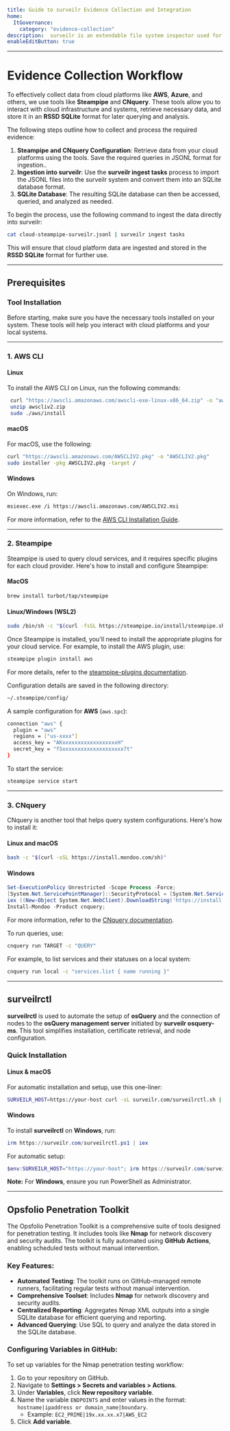```yaml
title: Guide to surveilr Evidence Collection and Integration
home:
  ItGovernance:
    category: "evidence-collection"
description:  surveilr is an extendable file system inspector used for performing surveillance of machine resources. It is designed to walk through resources like file systems and generate an SQLite database, which can then be consumed by any computing environment that supports SQLite. This guide walks you through the necessary steps to collect evidence from cloud platforms and systems, ensuring that data is captured and stored in a structured format for further analysis.
enableEditButton: true
```

---

# Evidence Collection Workflow

To effectively collect data from cloud platforms like **AWS**, **Azure**, and others, we use tools like **Steampipe** and **CNquery**. These tools allow you to interact with cloud infrastructure and systems, retrieve necessary data, and store it in an **RSSD SQLite** format for later querying and analysis.

The following steps outline how to collect and process the required evidence:

1. **Steampipe and CNquery Configuration**: Retrieve data from your cloud platforms using the tools. Save the required queries in JSONL format for ingestion..
2. **Ingestion into surveilr**: Use the **surveilr ingest tasks** process to import the JSONL files into the surveilr system and convert them into an SQLite database format.
3. **SQLite Database**: The resulting SQLite database can then be accessed, queried, and analyzed as needed.

To begin the process, use the following command to ingest the data directly into surveilr:

```bash
cat cloud-steampipe-surveilr.jsonl | surveilr ingest tasks
```

This will ensure that cloud platform data are ingested and stored in the **RSSD SQLite** format for further use.

---

## **Prerequisites**

### **Tool Installation**

Before starting, make sure you have the necessary tools installed on your system. These tools will help you interact with cloud platforms and your local systems.

---

### **1. AWS CLI**

#### **Linux**
To install the AWS CLI on Linux, run the following commands:

```bash
 curl "https://awscli.amazonaws.com/awscli-exe-linux-x86_64.zip" -o "awscliv2.zip"
 unzip awscliv2.zip
 sudo ./aws/install
```

#### **macOS**
For macOS, use the following:

```bash
curl "https://awscli.amazonaws.com/AWSCLIV2.pkg" -o "AWSCLIV2.pkg"
sudo installer -pkg AWSCLIV2.pkg -target /
```

#### **Windows**
On Windows, run:

```bash
msiexec.exe /i https://awscli.amazonaws.com/AWSCLIV2.msi
```

For more information, refer to the [AWS CLI Installation Guide](https://docs.aws.amazon.com/cli/latest/userguide/getting-started-install.html#getting-started-install-instructions).

---

### **2. Steampipe**

Steampipe is used to query cloud services, and it requires specific plugins for each cloud provider. Here's how to install and configure Steampipe:

#### **MacOS**

```bash
brew install turbot/tap/steampipe
```

#### **Linux/Windows (WSL2)**

```bash
sudo /bin/sh -c "$(curl -fsSL https://steampipe.io/install/steampipe.sh)"
```

Once Steampipe is installed, you'll need to install the appropriate plugins for your cloud service. For example, to install the AWS plugin, use:

```bash
steampipe plugin install aws
```

For more details, refer to the [steampipe-plugins documentation](https://steampipe.io/docs/managing/plugins#managing-plugins).

Configuration details are saved in the following directory:

```bash
~/.steampipe/config/
```

A sample configuration for **AWS** (`aws.spc`):

```bash
connection "aws" {
  plugin = "aws"
  regions = ["us-xxxx"]
  access_key = "AKxxxxxxxxxxxxxxxxxxH"
  secret_key = "fSxxxxxxxxxxxxxxxxxxxx7t"
}
```

To start the service:

```bash
steampipe service start
```

---

### **3. CNquery**

CNquery is another tool that helps query system configurations. Here's how to install it:

#### **Linux and macOS**

```bash
bash -c "$(curl -sSL https://install.mondoo.com/sh)"
```

#### **Windows**

```powershell
Set-ExecutionPolicy Unrestricted -Scope Process -Force;
[System.Net.ServicePointManager]::SecurityProtocol = [System.Net.ServicePointManager]::SecurityProtocol -bor 3072;
iex ((New-Object System.Net.WebClient).DownloadString('https://install.mondoo.com/ps1/cnquery'));
Install-Mondoo -Product cnquery;
```

For more information, refer to the [CNquery documentation](https://mondoo.com/docs/cnquery/index.html).

To run queries, use:

```bash
cnquery run TARGET -c "QUERY"
```

For example, to list services and their statuses on a local system:

```bash
cnquery run local -c "services.list { name running }"
```

---

## **surveilrctl**

**surveilrctl** is used to automate the setup of **osQuery** and the connection of nodes to the **osQuery management server** initiated by **surveilr osquery-ms**. This tool simplifies installation, certificate retrieval, and node configuration.

### **Quick Installation**

#### **Linux & macOS**

For automatic installation and setup, use this one-liner:

```bash
SURVEILR_HOST=https://your-host curl -sL surveilr.com/surveilrctl.sh | bash
```

#### **Windows**

To install **surveilrctl** on **Windows**, run:

```powershell
irm https://surveilr.com/surveilrctl.ps1 | iex
```

For automatic setup:

```powershell
$env:SURVEILR_HOST="https://your-host"; irm https://surveilr.com/surveilrctl.ps1 | iex
```

**Note:** For **Windows**, ensure you run PowerShell as Administrator.

---

## **Opsfolio Penetration Toolkit**

The Opsfolio Penetration Toolkit is a comprehensive suite of tools designed for penetration testing. It includes tools like **Nmap** for network discovery and security audits. The toolkit is fully automated using **GitHub Actions**, enabling scheduled tests without manual intervention.

### **Key Features:**

- **Automated Testing**: The toolkit runs on GitHub-managed remote runners, facilitating regular tests without manual intervention.
- **Comprehensive Toolset**: Includes **Nmap** for network discovery and security audits.
- **Centralized Reporting**: Aggregates Nmap XML outputs into a single SQLite database for efficient querying and reporting.
- **Advanced Querying**: Use SQL to query and analyze the data stored in the SQLite database.

### **Configuring Variables in GitHub:**

To set up variables for the Nmap penetration testing workflow:

1. Go to your repository on GitHub.
2. Navigate to **Settings > Secrets and variables > Actions**.
3. Under **Variables**, click **New repository variable**.
4. Name the variable `ENDPOINTS` and enter values in the format:
   `hostname|ipaddress or domain_name|boundary`.
   - Example: `EC2_PRIME|19x.xx.xx.x7|AWS_EC2`
5. Click **Add variable**.
